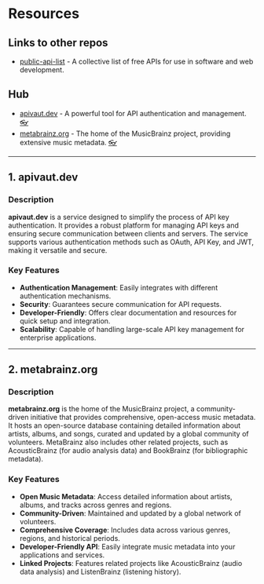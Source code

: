 # Resources

## Links to other repos
- [public-api-list](https://public-api-lists.github.io/public-api-lists/) - A collective list of free APIs for use in software and web development.

## Hub

- [apivaut.dev](https://apivaut.dev) - A powerful tool for API authentication and management. [👓](#1-apivautdev)
- [metabrainz.org](https://metabrainz.org) - The home of the MusicBrainz project, providing extensive music metadata. [👓](#2-metabrainzorg)

---

## 1. apivaut.dev

### Description
**apivaut.dev** is a service designed to simplify the process of API key authentication. It provides a robust platform for managing API keys and ensuring secure communication between clients and servers. The service supports various authentication methods such as OAuth, API Key, and JWT, making it versatile and secure.

### Key Features
- **Authentication Management**: Easily integrates with different authentication mechanisms.
- **Security**: Guarantees secure communication for API requests.
- **Developer-Friendly**: Offers clear documentation and resources for quick setup and integration.
- **Scalability**: Capable of handling large-scale API key management for enterprise applications.

---

## 2. metabrainz.org

### Description
**metabrainz.org** is the home of the MusicBrainz project, a community-driven initiative that provides comprehensive, open-access music metadata. It hosts an open-source database containing detailed information about artists, albums, and songs, curated and updated by a global community of volunteers. MetaBrainz also includes other related projects, such as AcousticBrainz (for audio analysis data) and BookBrainz (for bibliographic metadata).

### Key Features
- **Open Music Metadata**: Access detailed information about artists, albums, and tracks across genres and regions.
- **Community-Driven**: Maintained and updated by a global network of volunteers.
- **Comprehensive Coverage**: Includes data across various genres, regions, and historical periods.
- **Developer-Friendly API**: Easily integrate music metadata into your applications and services.
- **Linked Projects**: Features related projects like AcousticBrainz (audio data analysis) and ListenBrainz (listening history).
